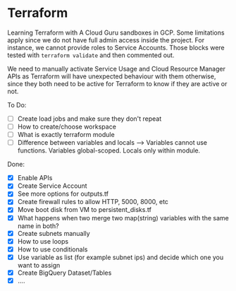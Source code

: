 # Terraform
Learning Terraform with A Cloud Guru sandboxes in GCP. Some limitations apply since we do not have full admin access inside the project.
For instance, we cannot provide roles to Service Accounts. Those blocks were tested with `terraform validate` and then commented out.

We need to manually activate Service Usage and Cloud Resource Manager APIs as Terraform will have unexpected behaviour with them otherwise,
since they both need to be active for Terraform to know if they are active or not.

To Do:

- [ ] Create load jobs and make sure they don't repeat
- [ ] How to create/choose workspace
- [ ] What is exactly terraform module
- [ ] Difference between variables and locals --> Variables cannot use functions. Variables global-scoped. Locals only within module.

Done:
- [X] Enable APIs
- [X] Create Service Account
- [X] See more options for outputs.tf
- [X] Create firewall rules to allow HTTP, 5000, 8000, etc
- [X] Move boot disk from VM to persistent_disks.tf
- [X] What happens when two merge two map(string) variables with the same name in both?
- [X] Create subnets manually
- [X] How to use loops
- [X] How to use conditionals
- [X] Use variable as list (for example subnet ips) and decide which one you want to assign
- [X] Create BigQuery Dataset/Tables
- [X] ....